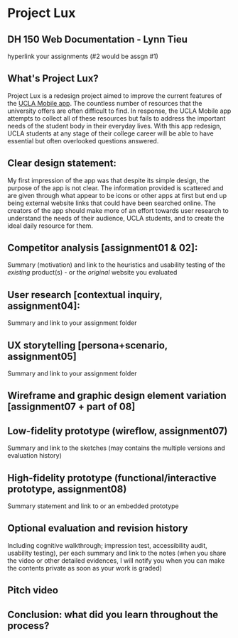 # Project Lux
## DH 150 Web Documentation - Lynn Tieu
hyperlink your assignments (#2 would be assgn #1)
## What's Project Lux?
Project Lux is a redesign project aimed to improve the current features of the [UCLA Mobile app](https://apps.ucla.edu/mobile). The countless number of resources that the university offers are often difficult to find. In response, the UCLA Mobile app attempts to collect all of these resources but fails to address the important needs of the student body in their everyday lives. With this app redesign, UCLA students at any stage of their college career will be able to have essential but often overlooked questions answered.

## Clear design statement: 
My first impression of the app was that despite its simple design, the purpose of the app is not clear. The information provided is scattered and are given through what appear to be icons or other apps at first but end up being external website links that could have been searched online. The creators of the app should make more of an effort towards user research to understand the needs of their audience, UCLA students, and to create the ideal daily resource for them.
## Competitor analysis [assignment01 & 02]:
Summary (motivation) and link to the heuristics and usability testing of the *existing* product(s) - or the *original* website you evaluated
## User research [contextual inquiry, assignment04]:
Summary and link to your assignment folder
## UX storytelling [persona+scenario, assignment05]
Summary and link to your assignment folder
## Wireframe and graphic design element variation [assignment07 + part of 08]
## Low-fidelity prototype (wireflow, assignment07)
Summary and link to the sketches (may contains the multiple versions and evaluation history)
## High-fidelity prototype (functional/interactive prototype, assignment08)
Summary statement and link to or an embedded prototype
## Optional evaluation and revision history 
Including cognitive walkthrough; impression test, accessibility audit, usability testing), per each summary and link to the notes (when you share the video or other detailed evidences, I will notify you when you can make the contents private as soon as your work is graded)
## Pitch video 
## Conclusion: what did you learn throughout the process?
